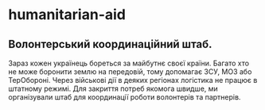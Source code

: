 # humanitarian-aid

## Волонтерський координаційний штаб.

Зараз кожен українець бореться за майбутнє своєї країни. Багато хто не може боронити землю на передовій,
тому допомагає ЗСУ, МОЗ або ТерОбороні.
Через військові дії в деяких регіонах логістика не працює в штатному режимі. Для закриття потреб якомога швидше, ми організували штаб для координації роботи волонтерів та партнерів.

